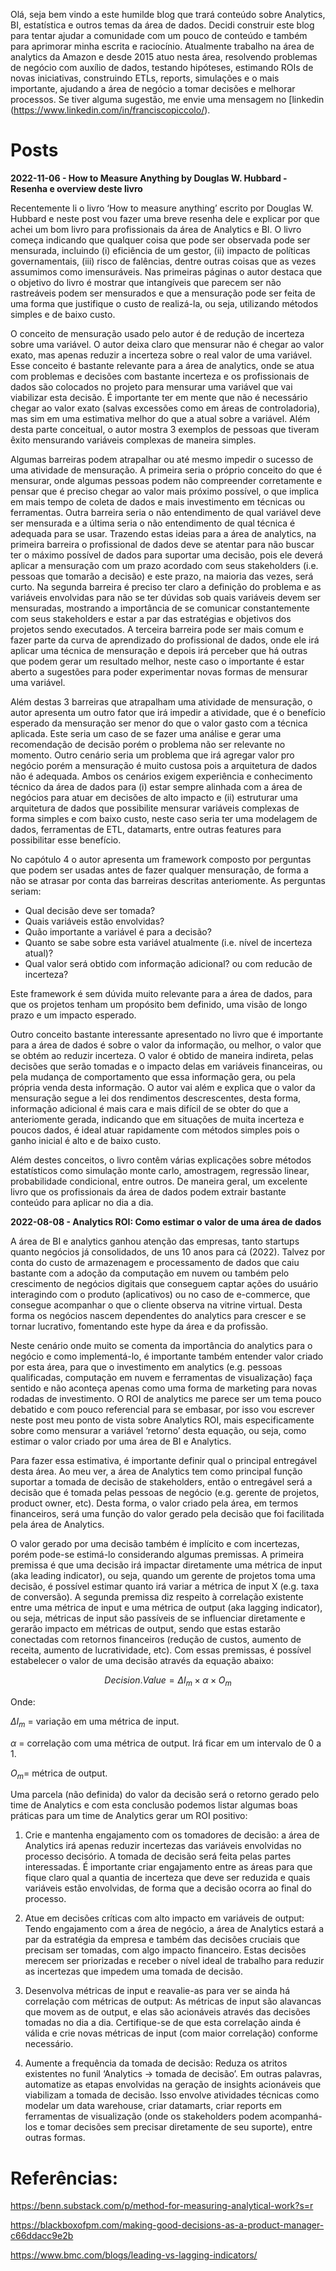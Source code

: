 Olá, seja bem vindo a este humilde blog que trará conteúdo sobre Analytics, BI, estatística e outros temas da área de dados. Decidi construir este blog para tentar ajudar a comunidade com um pouco de conteúdo e também para aprimorar minha escrita e raciocínio. Atualmente trabalho na área de analytics da Amazon e desde 2015 atuo nesta área, resolvendo problemas de negócio com auxílio de dados, testando hipóteses, estimando ROIs de novas iniciativas, construindo ETLs, reports, simulações e o mais importante, ajudando a área de negócio a tomar decisões e melhorar processos.
Se tiver alguma sugestão, me envie uma mensagem no [linkedin (https://www.linkedin.com/in/franciscopiccolo/).

# Posts

**2022-11-06 - How to Measure Anything by Douglas W. Hubbard - Resenha e overview deste livro**

Recentemente li o livro ‘How to measure anything’ escrito por Douglas W. Hubbard e neste post vou fazer uma breve resenha dele e explicar por que achei um bom livro para profissionais da área de Analytics e BI. O livro começa indicando que qualquer coisa que pode ser observada pode ser mensurada, incluindo (i) eficiência de um gestor, (ii) impacto de políticas governamentais, (iii) risco de falências, dentre outras coisas que as vezes assumimos como imensuráveis. Nas primeiras páginas o autor destaca que o objetivo do livro é mostrar que intangíveis que parecem ser não rastreáveis podem ser mensurados e que a mensuração pode ser feita de uma forma que justifique o custo de realizá-la, ou seja, utilizando métodos simples e de baixo custo.

O conceito de mensuração usado pelo autor é de redução de incerteza sobre uma variável. O autor deixa claro que mensurar não é chegar ao valor exato, mas apenas reduzir a incerteza sobre o real valor de uma variável. Esse conceito é bastante relevante para a área de analytics, onde se atua com problemas e decisões com bastante incerteza e os profissionais de dados são colocados no projeto para mensurar uma variável que vai viabilizar esta decisão. É importante ter em mente que não é necessário chegar ao valor exato (salvas excessões como em áreas de controladoria), mas sim em uma estimativa melhor do que a atual sobre a variável. Além desta parte conceitual, o autor mostra 3 exemplos de pessoas que tiveram êxito mensurando variáveis complexas de maneira simples.

Algumas barreiras podem atrapalhar ou até mesmo impedir o sucesso de uma atividade de mensuração. A primeira seria o próprio conceito do que é mensurar, onde algumas pessoas podem não compreender corretamente e pensar que é preciso chegar ao valor mais próximo possível, o que implica em mais tempo de coleta de dados e mais investimento em técnicas ou ferramentas. Outra barreira seria o não entendimento de qual variável deve ser mensurada e a última seria o não entendimento de qual técnica é adequada para se usar. Trazendo estas ideias para a área de analytics, na primeira barreira o profissional de dados deve se atentar para não buscar ter o máximo possível de dados para suportar uma decisão, pois ele deverá aplicar a mensuração com um prazo acordado com seus stakeholders (i.e. pessoas que tomarão a decisão) e este prazo, na maioria das vezes, será curto. Na segunda barreira é preciso ter claro a definição do problema e as variáveis envolvidas para não se ter dúvidas sob quais variáveis devem ser mensuradas, mostrando a importância de se comunicar constantemente com seus stakeholders e estar a par das estratégias e objetivos dos projetos sendo executados. A terceira barreira pode ser mais comum e fazer parte da curva de aprendizado do profissional de dados, onde ele irá aplicar uma técnica de mensuração e depois irá perceber que há outras que podem gerar um resultado melhor, neste caso o importante é estar aberto a sugestões para poder experimentar novas formas de mensurar uma variável. 

Além destas 3 barreiras que atrapalham uma atividade de mensuração, o autor apresenta um outro fator que irá impedir a atividade, que é o benefício esperado da mensuração ser menor do que o valor gasto com a técnica aplicada. Este seria um caso de se fazer uma análise e gerar uma recomendação de decisão porém o problema não ser relevante no momento. Outro cenário seria um problema que irá agregar valor pro negócio porém a mensuração é muito custosa pois a arquitetura de dados não é adequada. Ambos os cenários exigem experiência e conhecimento técnico da área de dados para (i) estar sempre alinhada com a área de negócios para atuar em decisões de alto impacto e (ii) estruturar uma arquitetura de dados que possibilite mensurar variáveis complexas de forma simples e com baixo custo, neste caso seria ter uma modelagem de dados, ferramentas de ETL, datamarts, entre outras features para possibilitar esse benefício.

No capótulo 4 o autor apresenta um framework composto por perguntas que podem ser usadas antes de fazer qualquer mensuração, de forma a não se atrasar por conta das barreiras descritas anteriomente. As perguntas seriam:

* Qual decisão deve ser tomada?
* Quais variáveis estão envolvidas?
* Quão importante a variável é para a decisão?
* Quanto se sabe sobre esta variável atualmente (i.e. nível de incerteza atual)?
* Qual valor será obtido com informação adicional? ou com reducão de incerteza?

Este framework é sem dúvida muito relevante para a área de dados, para que os projetos tenham um propósito bem definido, uma visão de longo prazo e um impacto esperado. 

Outro conceito bastante interessante apresentado no livro que é importante para a área de dados é sobre o valor da informação, ou melhor, o valor que se obtém ao reduzir incerteza. O valor é obtido de maneira indireta, pelas decisões que serão tomadas e o impacto delas em variáveis financeiras, ou pela mudança de comportamento que essa informação gera, ou pela própria venda desta informação. O autor vai além e explica que o valor da mensuração segue a lei dos rendimentos descrescentes, desta forma, informação adicional é mais cara e mais difícil de se obter do que a anteriomente gerada, indicando que em situações de muita incerteza e poucos dados, é ideal atuar rapidamente com métodos simples pois o ganho inicial é alto e de baixo custo.

Além destes conceitos, o livro contêm várias explicações sobre métodos estatísticos como simulação monte carlo, amostragem, regressão linear, probabilidade condicional, entre outros. De maneira geral, um excelente livro que os profissionais da área de dados podem extrair bastante conteúdo para aplicar no dia a dia.

**2022-08-08 - Analytics ROI: Como estimar o valor de uma área de dados**

A área de BI e analytics ganhou atenção das empresas, tanto startups quanto negócios já consolidados, de uns 10 anos para cá (2022). Talvez por conta do custo de armazenagem e processamento de dados que caiu bastante com a adoção da computação em nuvem ou também pelo crescimento de negócios digitais que conseguem captar ações do usuário interagindo com o produto (aplicativos) ou no caso de e-commerce, que consegue acompanhar o que o cliente observa na vitrine virtual. Desta forma os negócios nascem dependentes do analytics para crescer e se tornar lucrativo, fomentando este hype da área e da profissão.

Neste cenário onde muito se comenta da importância do analytics para o negócio e como implementá-lo, é importante também entender valor criado por esta área, para que o investimento em analytics (e.g. pessoas qualificadas, computação em nuvem e ferramentas de visualização) faça sentido e não aconteça apenas como uma forma de marketing para novas rodadas de investimento. O ROI de analytics me parece ser um tema pouco debatido e com pouco referencial para se embasar, por isso vou escrever neste post meu ponto de vista sobre Analytics ROI, mais especificamente sobre como mensurar a variável ‘retorno’ desta equação, ou seja, como estimar o valor criado por uma área de BI e Analytics.

Para fazer essa estimativa, é importante definir qual o principal entregável desta área. Ao meu ver, a área de Analytics tem como principal função suportar a tomada de decisão de stakeholders, então o entregável será a decisão que é tomada pelas pessoas de negócio (e.g. gerente de projetos, product owner, etc). Desta forma, o valor criado pela área, em termos financeiros, será uma função do valor gerado pela decisão que foi facilitada pela área de Analytics.

O valor gerado por uma decisão também é implícito e com incertezas, porém pode-se estimá-lo considerando algumas premissas. A primeira premissa é que uma decisão irá impactar diretamente uma métrica de input (aka leading indicator), ou seja, quando um gerente de projetos toma uma decisão, é possível estimar quanto irá variar a métrica de input X (e.g. taxa de conversão). A segunda premissa diz respeito à correlação existente entre uma métrica de input e uma métrica de output (aka lagging indicator), ou seja, métricas de input são passíveis de se influenciar diretamente e gerarão impacto em métricas de output, sendo que estas estarão conectadas com retornos financeiros (redução de custos, aumento de receita, aumento de lucratividade, etc). Com essas premissas, é possível estabelecer o valor de uma decisão através da equação abaixo:

$$Decision.Value = \Delta I_m \times \alpha \times O_m$$

Onde:

$\Delta I_m$ = variação em uma métrica de input.

$\alpha$ = correlação com uma métrica de output. Irá ficar em um intervalo de 0 a 1.

$O_m$= métrica de output.

Uma parcela (não definida) do valor da decisão será o retorno gerado pelo time de Analytics e com esta conclusão podemos listar algumas boas práticas para um time de Analytics gerar um ROI positivo:

1. Crie e mantenha engajamento com os tomadores de decisão: a área de Analytics irá apenas reduzir incertezas das variáveis envolvidas no processo decisório. A tomada de decisão será feita pelas partes interessadas. É importante criar engajamento entre as áreas para que fique claro qual a quantia de incerteza que deve ser reduzida e quais variáveis estão envolvidas, de forma que a decisão ocorra ao final do processo.

2. Atue em decisões críticas com alto impacto em variáveis de output: Tendo engajamento com a área de negócio, a área de Analytics estará a par da estratégia da empresa e também das decisões cruciais que precisam ser tomadas, com algo impacto financeiro. Estas decisões merecem ser priorizadas e receber o nível ideal de trabalho para reduzir as incertezas que impedem uma tomada de decisão.

3. Desenvolva métricas de input e reavalie-as para ver se ainda há correlação com métricas de output: As métricas de input são alavancas que movem as de output, e elas são acionáveis através das decisões tomadas no dia a dia. Certifique-se de que esta correlação ainda é válida e crie novas métricas de input (com maior correlação) conforme necessário.

4. Aumente a frequência da tomada de decisão: Reduza os atritos existentes no funil ‘Analytics → tomada de decisão’. Em outras palavras, automatize as etapas envolvidas na geração de insights acionáveis que viabilizam a tomada de decisão. Isso envolve atividades técnicas como modelar um data warehouse, criar datamarts, criar reports em ferramentas de visualização (onde os stakeholders podem acompanhá-los e tomar decisões sem precisar diretamente de seu suporte), entre outras formas.


# Referências:

https://benn.substack.com/p/method-for-measuring-analytical-work?s=r

https://blackboxofpm.com/making-good-decisions-as-a-product-manager-c66ddacc9e2b

https://www.bmc.com/blogs/leading-vs-lagging-indicators/
